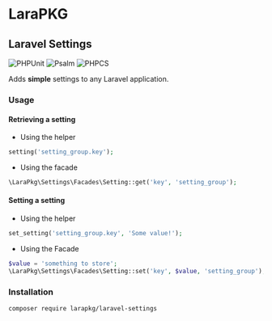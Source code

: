 # LaraPKG
## Laravel Settings

![PHPUnit](https://github.com/LaraPKG/laravel-settings/workflows/Tests/badge.svg)
![Psalm](https://github.com/LaraPKG/laravel-settings/workflows/Psalm/badge.svg)
![PHPCS](https://github.com/LaraPKG/laravel-settings/workflows/PHP%20CS%20Fixer/badge.svg)

Adds **simple** settings to any Laravel application.

### Usage

#### Retrieving a setting

- Using the helper
```php
setting('setting_group.key');
```

- Using the facade
```php
\LaraPkg\Settings\Facades\Setting::get('key', 'setting_group');
```

#### Setting a setting

- Using the helper
```php
set_setting('setting_group.key', 'Some value!');
```

- Using the Facade
```php
$value = 'something to store';
\LaraPkg\Settings\Facades\Setting::set('key', $value, 'setting_group');
```

### Installation

```shell script
composer require larapkg/laravel-settings
```

